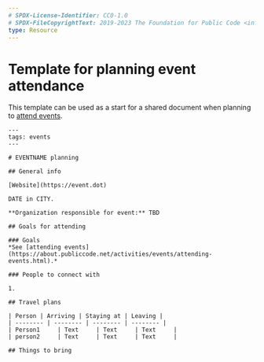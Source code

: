 ```yaml
---
# SPDX-License-Identifier: CC0-1.0
# SPDX-FileCopyrightText: 2019-2023 The Foundation for Public Code <info@publiccode.net>
type: Resource
---
```


# Template for planning event attendance

This template can be used as a start for a shared document when planning to [attend events](attending-events.md).

```
---
tags: events
---

# EVENTNAME planning

## General info

[Website](https://event.dot)

DATE in CITY.

**Organization responsible for event:** TBD

## Goals for attending

### Goals
*See [attending events](https://about.publiccode.net/activities/events/attending-events.html).*

### People to connect with

1.

## Travel plans

| Person | Arriving | Staying at | Leaving |
| -------- | -------- | -------- | -------- |
| Person1     | Text     | Text     | Text     |
| person2     | Text     | Text     | Text     |

## Things to bring
```
